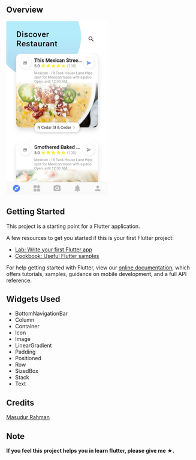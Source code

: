 ## Overview

<img src="https://github.com/wakdyan/Flutter-Restaurant-UI/blob/master/assets/Home%20Page.png?raw=true" width="271" height="462" />   

## Getting Started

This project is a starting point for a Flutter application.

A few resources to get you started if this is your first Flutter project:

- [Lab: Write your first Flutter app](https://flutter.dev/docs/get-started/codelab)
- [Cookbook: Useful Flutter samples](https://flutter.dev/docs/cookbook)

For help getting started with Flutter, view our
[online documentation](https://flutter.dev/docs), which offers tutorials,
samples, guidance on mobile development, and a full API reference.

## Widgets Used

- BottomNavigationBar
- Column
- Container
- Icon
- Image
- LinearGradient
- Padding
- Positioned
- Row
- SizedBox
- Stack
- Text

## Credits

[Masudur Rahman](https://dribbble.com/shots/4077985-Restaurants-App-Exploration)

## Note
<b>If you feel this project helps you in learn flutter, please give me ★.